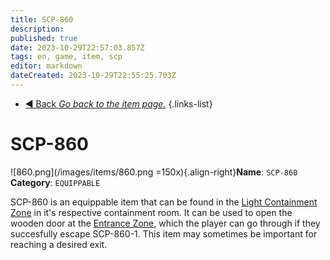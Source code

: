 ```yaml
---
title: SCP-860
description: 
published: true
date: 2023-10-29T22:57:03.857Z
tags: en, game, item, scp
editor: markdown
dateCreated: 2023-10-29T22:55:25.703Z
---
```


- [:arrow_backward: Back *Go back to the item page.*](/en/game/items#items)
{.links-list}
# SCP-860
![860.png](/images/items/860.png =150x){.align-right}**Name**: `SCP-860`
**Category**: `EQUIPPABLE`

SCP-860 is an equippable item that can be found in the [Light Containment Zone](/en/game/rooms/lcz) in it's respective containment room. It can be used to open the wooden door at the [Entrance Zone](/en/game/rooms/ent), which the player can go through if they succesfully escape SCP-860-1. This item may sometimes be important for reaching a desired exit.

‎ 

‎ 

‎ 

‎ 

‎ 

‎ 

‎ 
